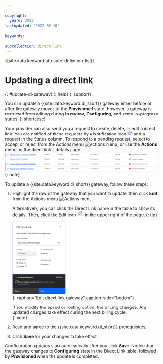 ```yaml
---

copyright:
  years: 2022
lastupdated: "2022-02-20"

keywords:  

subcollection: direct-link
---
```


{{site.data.keyword.attribute-definition-list}}

# Updating a direct link
{: #update-dl-gateway}
{: help}
{: support}

You can update a {{site.data.keyword.dl_short}} gateway either before or after the gateway moves to the **Provisioned** state. However, a gateway is restricted from editing during **In review**, **Configuring**, and some in-progress states.
{: shortdesc}

Your provider can also send you a request to create, delete, or edit a direct link. You are notified of these requests by a Notification icon ![Notification icon](/images/bell.png) and a request in the Status column. To respond to a pending request, select to accept or reject from the Actions menu ![Actions menu](/images/overflow.png), or use the **Actions** menu on the direct link's details page. ![Provider requests](/images/provider-requests.png)
{: note}

To update a {{site.data.keyword.dl_short}} gateway, follow these steps:

1. Highlight the row of the gateway that you want to update, then click **Edit** from the Actions menu ![Actions menu](/images/overflow.png).

   Alternatively, you can click the Direct Link name in the table to show its details. Then, click the Edit icon ![Edit icon](/images/edit.png) in the upper right of the page.
   {: tip}

   ![Edit direct link gateway](/images/edit_dl_panel.png){: caption="Edit direct link gateway" caption-side="bottom"}

   If you modify the speed or routing option, the pricing changes. Any updated charges take effect during the next billing cycle.  
   {: note}

1. Read and agree to the {{site.data.keyword.dl_short}} prerequisites.
1. Click **Save** for your changes to take effect.

Configuration updates start automatically after you click **Save**. Notice that the gateway changes to **Configuring** state in the Direct Link table, followed by **Provisioned** when the update is completed.
